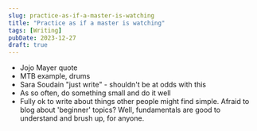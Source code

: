 ```yaml
---
slug: practice-as-if-a-master-is-watching
title: "Practice as if a master is watching"
tags: [Writing]
pubDate: 2023-12-27
draft: true
---
```


- Jojo Mayer quote
- MTB example, drums
- Sara Soudain "just write" - shouldn't be at odds with this
- As so often, do something small and do it well
- Fully ok to write about things other people might find simple. Afraid to blog about 'beginner' topics? Well, fundamentals are good to understand and brush up, for anyone.
